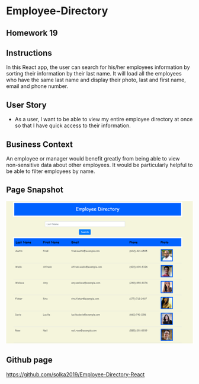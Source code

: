 
# Employee-Directory

##  Homework 19

## Instructions

In this React app, the user can search for his/her employees information by sorting their information by their last name. It will load all the employees who have the same last name and display their photo, last and first name, email and phone number.  

## User Story

* As a user, I want to be able to view my entire employee directory at once so that I have quick access to their information.

## Business Context

An employee or manager would benefit greatly from being able to view non-sensitive data about other employees. It would be particularly helpful to be able to filter employees by name.

## Page Snapshot

![Employee Directory](./public/img/webpage.PNG)

## Github page
https://github.com/solka2019/Employee-Directory-React
